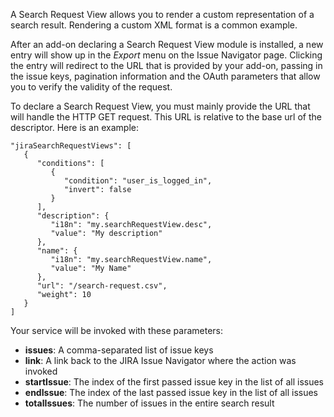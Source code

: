 A Search Request View allows you to render a custom representation of a search result. Rendering a custom XML format
is a common example.

After an add-on declaring a Search Request View module is installed, a new entry will show up in the
*Export* menu on the Issue Navigator page. Clicking the entry will redirect to the URL that is provided
by your add-on, passing in the issue keys, pagination information and the OAuth parameters that allow you
to verify the validity of the request.

To declare a Search Request View, you must mainly provide the URL that will handle the HTTP GET request.
This URL is relative to the base url of the descriptor. Here is an example:

    "jiraSearchRequestViews": [
       {
          "conditions": [
             {
                "condition": "user_is_logged_in",
                "invert": false
             }
          ],
          "description": {
             "i18n": "my.searchRequestView.desc",
             "value": "My description"
          },
          "name": {
             "i18n": "my.searchRequestView.name",
             "value": "My Name"
          },
          "url": "/search-request.csv",
          "weight": 10
       }
    ]

Your service will be invoked with these parameters:

* __issues__: A comma-separated list of issue keys
* __link__: A link back to the JIRA Issue Navigator where the action was invoked
* __startIssue__: The index of the first passed issue key in the list of all issues
* __endIssue__: The index of the last passed issue key in the list of all issues
* __totalIssues__: The number of issues in the entire search result
